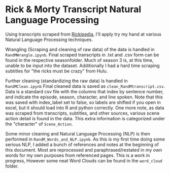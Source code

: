 # Rick & Morty Transcript Natural Language Processing

Using transcripts scraped from [Rickipedia](http://rickandmorty.wikia.com/wiki/Rickipedia), I'll apply try my hand at various Natural Language Processing techniques.

Wrangling (Scraping and cleaning of raw data) of the data is handled in `RandMWrangle.ipynb`. Final scraped transcripts in .txt and .csv form can be found in the respective seasonfolder. Much of season 3 is, at this time, unable to be input into the dataset. Additionally I had a hard time scraping subtitles for "the ricks must be crazy" from Hulu.

Further cleaning (standardizing the raw data) Is handled in `RandMClean.ipynb` Final cleaned data is saved as `clean_RandMtranscript.csv`.
Data is a standard csv file with the columns that index by sentence number, and indicate the episode, season, character, and line spoken. Note that this was saved with index_label set to false, so labels are shifted if you open in excel, but it should load into R and python correctly. One more note, as data was scraped from transcripts, subtitles, and other sources, various scene action detail is found in the data. This extra information is categorized under the "character" of `Scene_Action`.

Some minor cleaning and Natural Language Processing (NLP) is then performed in `RandM_Words_and_NLP.ipynb`. As this is my first time doing some serious NLP, I added a bunch of references and notes at the beginning of this document. Most are reprocessed and paraphrased/restated in my own words for my own purposes from referenced pages. This is a work in progress, However some neat Word Clouds can be found in the `word_cloud` folder.
